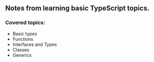 
## Notes from learning basic TypeScript topics.
### Covered topics: 
- Basic types
- Functions
- Interfaces and Types
- Classes
- Generics
